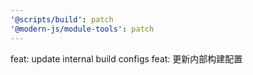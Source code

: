 ```yaml
---
'@scripts/build': patch
'@modern-js/module-tools': patch
---
```


feat: update internal build configs
feat: 更新内部构建配置
